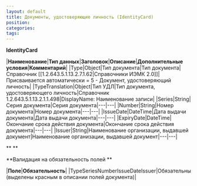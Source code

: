 ```yaml
---
layout: default
title: Документы, удостоверяющие личность (IdentityCard)
position: 
categories: 
tags: 
---
```


**IdentityCard**

|**Наименование**|**Тип данных**|**Заголовок**|**Описание**|**Дополнительные условия**|**Комментарий**|
|Type|Object|Тип документа|Тип документа|Справочник [[1.2.643.5.1.13.2.7.1.62|Справочники ИЭМК 2.0]]|Присваивается автоматически = 5 - Документ, удостоверяющий личность|
|TypeTranslation|Object|Тип УДЛ|Тип документа, удостоверяющего личность|Справочник 1.2.643.5.1.13.2.1.1.498|DisplayName: Наименование записи|
|Series|String|Серия документа|Серия документа|---|---|
|Number|String|Номер документа|Номер документа|---|---|
|IssueDate|DateTime|Дата выдачи документа|Дата выдачи документа|---|---|
|ExpiryDate|DateTime|Окончание срока действия документа|Окончание срока действия документа|---|---|
|Issuer|String|Наименование организации, выдавшей документ|Наименование организации, выдавшей документ|---|---|

** **

**Валидация на обязательность полей **

|**Поле**|**Обязательность**|
|TypeSeriesNumberIssueDateIssuer|Обязательны (выделены красным в описании полей документа)|

